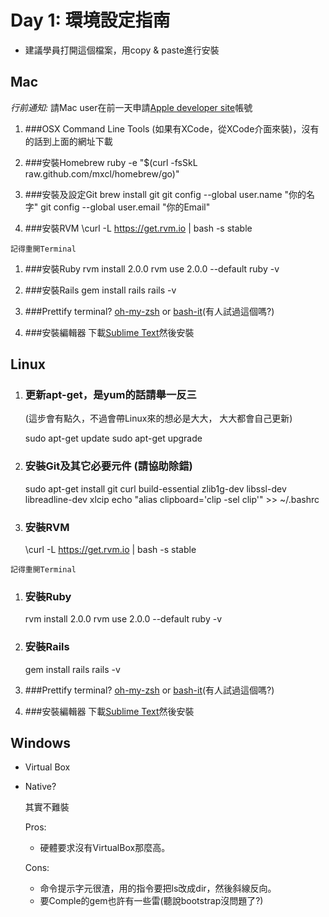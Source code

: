 # Day 1: 環境設定指南

* 建議學員打開這個檔案，用copy & paste進行安裝

## Mac

  *行前通知:* 請Mac user在前一天申請[Apple developer site](https://developer.apple.com/downloads/index.action)帳號

  1. ###OSX Command Line Tools
    (如果有XCode，從XCode介面來裝)，沒有的話到上面的網址下載

  1. ###安裝Homebrew
        ruby -e "$(curl -fsSkL raw.github.com/mxcl/homebrew/go)"

  1. ###安裝及設定Git
        brew install git
        git config --global user.name "你的名字"
        git config --global user.email "你的Email"

  1. ###安裝RVM
        \curl -L https://get.rvm.io | bash -s stable

    記得重開Terminal

  1. ###安裝Ruby
        rvm install 2.0.0
        rvm use 2.0.0 --default
        ruby -v

  1. ###安裝Rails
        gem install rails
        rails -v

  1. ###Prettify terminal?
    [oh-my-zsh](https://github.com/robbyrussell/oh-my-zsh) or [bash-it](https://github.com/revans/bash-it)(有人試過這個嗎?)

  1. ###安裝編輯器
     下載[Sublime Text](http://www.sublimetext.com/)然後安裝

## Linux

  1. ### 更新apt-get，是yum的話請舉一反三
     (這步會有點久，不過會帶Linux來的想必是大大， 大大都會自己更新)

        sudo apt-get update
        sudo apt-get upgrade

  1. ### 安裝Git及其它必要元件 (請協助除錯)
        sudo apt-get install git curl build-essential zlib1g-dev libssl-dev libreadline-dev xlcip
        echo "alias clipboard='clip -sel clip'" >> ~/.bashrc

  1. ### 安裝RVM
        \curl -L https://get.rvm.io | bash -s stable

    記得重開Terminal

  1. ### 安裝Ruby
        rvm install 2.0.0
        rvm use 2.0.0 --default
        ruby -v

  1. ### 安裝Rails
        gem install rails
        rails -v

  1. ###Prettify terminal?
    [oh-my-zsh](https://github.com/robbyrussell/oh-my-zsh) or [bash-it](https://github.com/revans/bash-it)(有人試過這個嗎?)

  1. ###安裝編輯器
     下載[Sublime Text](http://www.sublimetext.com/)然後安裝


## Windows

* Virtual Box

* Native?

    其實不難裝

    Pros:

    * 硬體要求沒有VirtualBox那麼高。

    Cons:

    * 命令提示字元很渣，用的指令要把ls改成dir，然後斜線反向。
    * 要Comple的gem也許有一些雷(聽說bootstrap沒問題了?)
